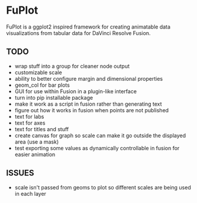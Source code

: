 # FuPlot

FuPlot is a ggplot2 inspired framework for creating animatable data visualizations from tabular data for DaVinci Resolve Fusion.

## TODO

- wrap stuff into a group for cleaner node output
- customizable scale
- ability to better configure margin and dimensional properties
- geom_col for bar plots
- GUI for use within Fusion in a plugin-like interface
- turn into pip installable package
- make it work as a script in fusion rather than generating text
- figure out how it works in fusion when points are not published
- text for labs
- text for axes
- text for titles and stuff
- create canvas for graph so scale can make it go outside the displayed area (use a mask)
- test exporting some values as dynamically controllable in fusion for easier animation

## ISSUES

- scale isn't passed from geoms to plot so different scales are being used in each layer
